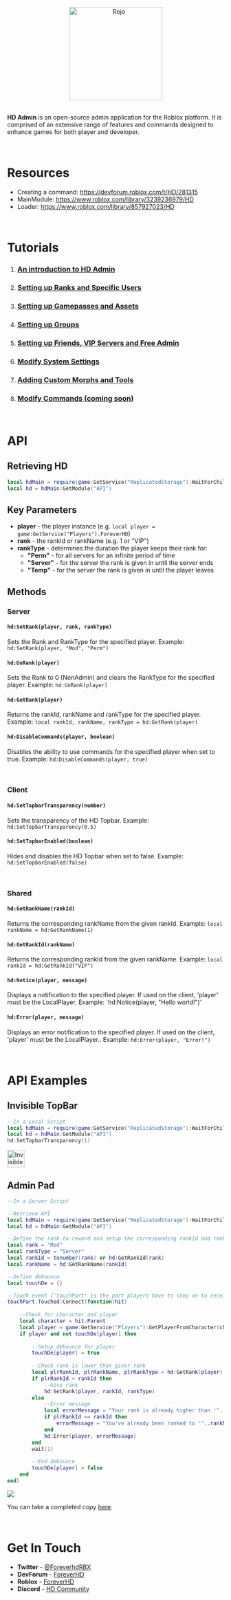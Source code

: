 <div align="center">
    <img src="assets/HDAdminLogo.png" alt="Rojo" height="217" />
</div>

<div>&nbsp;</div>

**HD Admin** is an open-source admin application for the Roblox platform. It is comprised of an extensive range of features and commands designed to enhance games for both player and developer.

<br>

# Resources
- Creating a command: https://devforum.roblox.com/t/HD/281315
- MainModule: https://www.roblox.com/library/3239236979/HD
- Loader: https://www.roblox.com/library/857927023/HD
<br>

# Tutorials
1. ### [An introduction to HD Admin](https://www.youtube.com/watch?v=8_wMQLJF5ds&list=PLsbxI7NIoTthZXpsd_-_Ab5c0OZ5alA0j&index=1)
2. ### [Setting up Ranks and Specific Users](https://www.youtube.com/watch?v=8_wMQLJF5ds&list=PLsbxI7NIoTthZXpsd_-_Ab5c0OZ5alA0j&index=2)
3. ### [Setting up Gamepasses and Assets](https://www.youtube.com/watch?v=8_wMQLJF5ds&list=PLsbxI7NIoTthZXpsd_-_Ab5c0OZ5alA0j&index=3)
4. ### [Setting up Groups](https://www.youtube.com/watch?v=8_wMQLJF5ds&list=PLsbxI7NIoTthZXpsd_-_Ab5c0OZ5alA0j&index=4)
5. ### [Setting up Friends, VIP Servers and Free Admin](https://www.youtube.com/watch?v=8_wMQLJF5ds&list=PLsbxI7NIoTthZXpsd_-_Ab5c0OZ5alA0j&index=5)
6. ### [Modify System Settings](https://www.youtube.com/watch?v=8_wMQLJF5ds&list=PLsbxI7NIoTthZXpsd_-_Ab5c0OZ5alA0j&index=6)
7. ### [Adding Custom Morphs and Tools](https://www.youtube.com/watch?v=8_wMQLJF5ds&list=PLsbxI7NIoTthZXpsd_-_Ab5c0OZ5alA0j&index=7)
8. ### [Modify Commands (coming soon)]()
<br>

# API
## Retrieving HD
```lua
local hdMain = require(game:GetService("ReplicatedStorage"):WaitForChild("HDAdminSetup")):GetMain()
local hd = hdMain:GetModule("API")
```

## Key Parameters
- **player** - the player instance (e.g. ``local player = game:GetService("Players").ForeverHD``)
- **rank** - the rankId or rankName (e.g. 1 or "VIP")
- **rankType** - determines the duration the player keeps their rank for:
    - **"Perm"** - for all servers for an infinite period of time
    - **"Server"** - for the server the rank is given in until the server ends
    - **"Temp"** - for the server the rank is given in until the player leaves


## Methods
### Server
#### `hd:SetRank(player, rank, rankType)`
Sets the Rank and RankType for the specified player. Example: `hd:SetRank(player, "Mod", "Perm")`

#### `hd:UnRank(player)`
Sets the Rank to 0 (NonAdmin) and clears the RankType for the specified player. Example: `hd:UnRank(player)`

#### `hd:GetRank(player)`
Returns the rankId, rankName and rankType for the specified player. Example: `local rankId, rankName, rankType = hd:GetRank(player)`

#### `hd:DisableCommands(player, boolean)`
Disables the ability to use commands for the specified player when set to true. Example: `hd:DisableCommands(player, true)`

<br>

### Client
#### `hd:SetTopbarTransparency(number)`
Sets the transparency of the HD Topbar. Example: `hd:SetTopbarTransparency(0.5)`

#### `hd:SetTopbarEnabled(boolean)`
Hides and disables the HD Topbar when set to false. Example: `hd:SetTopbarEnabled(false)`

<br>

### Shared
#### `hd:GetRankName(rankId)`
Returns the corresponding rankName from the given rankId. Example: `local rankName = hd:GetRankName(1)`

#### `hd:GetRankId(rankName)`
Returns the corresponding rankId from the given rankName. Example: `local rankId = hd:GetRankId("VIP")`

#### `hd:Notice(player, message)`
Displays a notification to the specified player. If used on the client, 'player' must be the LocalPlayer. Example: `hd:Notice(player, "Hello world!")'

#### `hd:Error(player, message)`
Displays an error notification to the specified player. If used on the client, 'player' must be the LocalPlayer.. Example: `hd:Error(player, "Error!")`

<br>

# API Examples
## Invisible TopBar
```lua
--In a Local Script
local hdMain = require(game:GetService("ReplicatedStorage"):WaitForChild("HDAdminSetup")):GetMain()
local hd = hdMain:GetModule("API")
hd:SetTopbarTransparency(1)
```

<div align="left">
    <img src="assets/topbar.png" alt="Invisible TopBar" height="40" />
</div>

## Admin Pad
```lua
--In a Server Script

--Retrieve API
local hdMain = require(game:GetService("ReplicatedStorage"):WaitForChild("HDAdminSetup")):GetMain()
local hd = hdMain:GetModule("API")

--Define the rank-to-reward and setup the corresponding rankId and rankName
local rank = "Mod"
local rankType = "Server"
local rankId = tonumber(rank) or hd:GetRankId(rank)
local rankName = hd:GetRankName(rankId)

--Define debounce
local touchDe = {}

--Touch event ('touchPart' is the part players have to step on to receive the rank) 
touchPart.Touched:Connect(function(hit)
	
	--Check for character and player
	local character = hit.Parent
	local player = game:GetService("Players"):GetPlayerFromCharacter(character)
	if player and not touchDe[player] then
		
		--Setup debounce for player
		touchDe[player] = true
		
		--Check rank is lower than giver rank
		local plrRankId, plrRankName, plrRankType = hd:GetRank(player)
		if plrRankId < rankId then
			--Give rank
			hd:SetRank(player, rankId, rankType)
		else
			--Error message
			local errorMessage = "Your rank is already higher than '"..rankName.."'!"
			if plrRankId == rankId then
				errorMessage = "You've already been ranked to '"..rankName.."'!"
			end
			hd:Error(player, errorMessage)
		end
		wait(1)
		
		--End debounce
		touchDe[player] = false
	end
end)
```

<a><img src="https://media.giphy.com/media/fu2lfk7vhlHqkYRwGs/giphy.gif" /></a>


You can take a completed copy [here](https://www.roblox.com/library/3105433364/HD).

<br>



# Get In Touch
- **Twitter** - [@ForeverhdRBX](https://twitter.com/ForeverhdRBX)
- **DevForum** - [ForeverHD](https://devforum.roblox.com/u/ForeverHD/summary)
- **Roblox** - [ForeverHD](https://www.roblox.com/users/82347291/profile)
- **Discord** - [HD Community](http://discord.gg/hJBGFa5)

